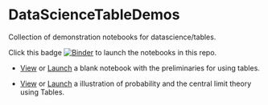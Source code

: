 # DataScienceTableDemos

Collection of demonstration notebooks for datascience/tables.

Click this badge 
[![Binder](http://mybinder.org/badge.svg)](http://mybinder.org/repo/deculler/DataScienceTableDemos)
to launch the notebooks in this repo.

* [View](http://deculler.github.io/DataScienceTableDemos/blank.html) or
[Launch](http://mybinder.org/repo/deculler/DataScienceTableDemos/blank.ipynb)
a blank notebook with the preliminaries for using tables.

* [View](http://deculler.github.io/DataScienceTableDemos/RollingDice.html) or
[Launch](http://mybinder.org/repo/deculler/DataScienceTableDemos/RollingDice.ipynb)
a illustration of probability and the central limit theory using Tables.




